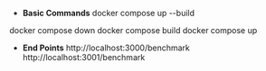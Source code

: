 - **Basic Commands**
docker compose up --build

docker compose down
docker compose build
docker compose up

- **End Points**
http://localhost:3000/benchmark
http://localhost:3001/benchmark